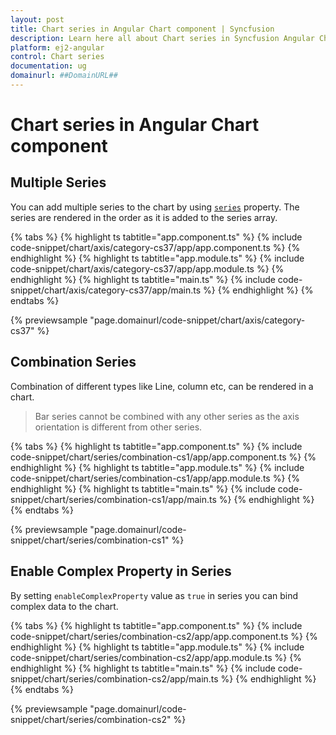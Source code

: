 ```yaml
---
layout: post
title: Chart series in Angular Chart component | Syncfusion
description: Learn here all about Chart series in Syncfusion Angular Chart component of Syncfusion Essential JS 2 and more.
platform: ej2-angular
control: Chart series 
documentation: ug
domainurl: ##DomainURL##
---
```


# Chart series in Angular Chart component

## Multiple Series

You can add multiple series to the chart by using [`series`](https://ej2.syncfusion.com/angular/documentation/api/chart/seriesDirective/) property.
The series are rendered in the order as it is added to the series array.

{% tabs %}
{% highlight ts tabtitle="app.component.ts" %}
{% include code-snippet/chart/axis/category-cs37/app/app.component.ts %}
{% endhighlight %}
{% highlight ts tabtitle="app.module.ts" %}
{% include code-snippet/chart/axis/category-cs37/app/app.module.ts %}
{% endhighlight %}
{% highlight ts tabtitle="main.ts" %}
{% include code-snippet/chart/axis/category-cs37/app/main.ts %}
{% endhighlight %}
{% endtabs %}
  
{% previewsample "page.domainurl/code-snippet/chart/axis/category-cs37" %}

## Combination Series

Combination of different types like Line, column etc, can be rendered in a chart.

>Bar series cannot be combined with any other series as the axis orientation is different from other series.

{% tabs %}
{% highlight ts tabtitle="app.component.ts" %}
{% include code-snippet/chart/series/combination-cs1/app/app.component.ts %}
{% endhighlight %}
{% highlight ts tabtitle="app.module.ts" %}
{% include code-snippet/chart/series/combination-cs1/app/app.module.ts %}
{% endhighlight %}
{% highlight ts tabtitle="main.ts" %}
{% include code-snippet/chart/series/combination-cs1/app/main.ts %}
{% endhighlight %}
{% endtabs %}
  
{% previewsample "page.domainurl/code-snippet/chart/series/combination-cs1" %}

## Enable Complex Property in Series

By setting `enableComplexProperty` value as `true` in series you can bind complex data to the chart.

{% tabs %}
{% highlight ts tabtitle="app.component.ts" %}
{% include code-snippet/chart/series/combination-cs2/app/app.component.ts %}
{% endhighlight %}
{% highlight ts tabtitle="app.module.ts" %}
{% include code-snippet/chart/series/combination-cs2/app/app.module.ts %}
{% endhighlight %}
{% highlight ts tabtitle="main.ts" %}
{% include code-snippet/chart/series/combination-cs2/app/main.ts %}
{% endhighlight %}
{% endtabs %}
  
{% previewsample "page.domainurl/code-snippet/chart/series/combination-cs2" %}